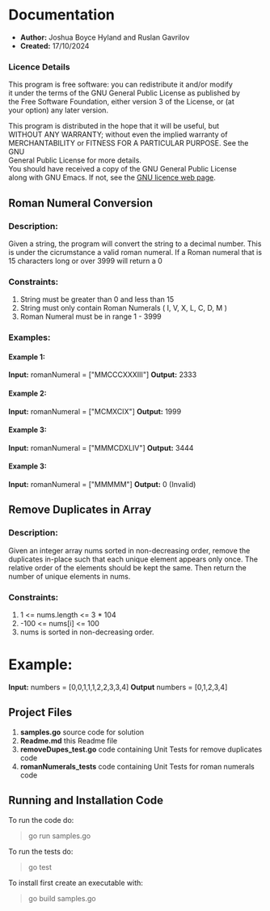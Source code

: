 # Documentation
* **Author:** Joshua Boyce Hyland and Ruslan Gavrilov
* **Created:** 17/10/2024


### Licence Details
This program is free software: you can redistribute it and/or modify  
it under the terms of the GNU General Public License as published by  
the Free Software Foundation, either version 3 of the License, or (at  
your option) any later version.
 
This program is distributed in the hope that it will be useful, but  
WITHOUT ANY WARRANTY; without even the implied warranty of  
MERCHANTABILITY or FITNESS FOR A PARTICULAR PURPOSE.  See the GNU  
General Public License for more details.  
You should have received a copy of the GNU General Public License  
along with GNU Emacs.  If not, see the [GNU licence web page](http://www.gnu.org/licenses/).  

##  Roman Numeral Conversion

### Description:
Given a string, the program will convert the string to a decimal number. This is under the cicrumstance  a valid roman numeral.
If a Roman numeral that is 15 characters long or over 3999 will return a 0

### Constraints:
1. String must be greater than 0 and less than 15
2. String must only contain Roman Numerals ( I, V, X, L, C, D, M )
4. Roman Numeral must be in range 1 - 3999

### Examples: 

#### Example 1:
 **Input:** romanNumeral = ["MMCCCXXXIII"] 
 **Output:** 2333 
 
####  Example 2:
 **Input:** romanNumeral = ["MCMXCIX"] 
 **Output:** 1999
 
#### Example 3:
 **Input:** romanNumeral = ["MMMCDXLIV"]
 **Output:** 3444

#### Example 3:
 **Input:** romanNumeral = ["MMMMM"]
 **Output:** 0 (Invalid)

## Remove Duplicates in Array

### Description:
Given an integer array nums sorted in non-decreasing order, remove the duplicates in-place such that each unique element appears only once. The relative order of the elements should be kept the same. Then return the number of unique elements in nums.

### Constraints:
1. 1 <= nums.length <= 3 * 104
2. -100 <= nums[i] <= 100
3. nums is sorted in non-decreasing order.

# Example:

**Input:**  numbers = [0,0,1,1,1,2,2,3,3,4]
**Output** numbers = [0,1,2,3,4] 

## Project Files
1. **samples.go** source code for solution
2. **Readme.md** this Readme file
3. **removeDupes_test.go** code containing Unit Tests for remove duplicates code
4. **romanNumerals_tests** code containing Unit Tests for roman numerals code

## Running and Installation Code
To run the code do:
> go run samples.go

To run the tests do:
> go test 

To install first create an executable with:
> go build samples.go